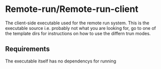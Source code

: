 # Remote-run/Remote-run-client
The client-side executable used for the remote run system. This is the executable source i.e. probably not what you are looking for, go to one of the template dirs for instructions on how to use the differn trun  modes.


## Requirements
The executable itself has no dependencys for running



